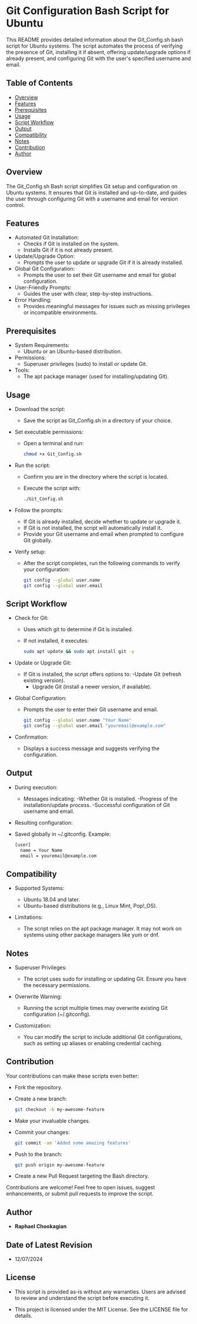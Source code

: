 # Git Configuration Bash Script for Ubuntu

This README provides detailed information about the Git_Config.sh bash script for Ubuntu systems. The script automates the process of verifying the presence of Git, installing it if absent, offering update/upgrade options if already present, and configuring Git with the user's specified username and email.

## **Table of Contents**

- [Overview](#overview)
- [Features](#features)
- [Prerequisites](#prerequisites)
- [Usage](#usage)
- [Script Workflow](#script-workflow)
- [Output](#output)
- [Compatibility](#compatibility)
- [Notes](#notes)
- [Contribution](#contribution)
- [Author](#author)

## **Overview**

The Git_Config.sh Bash script simplifies Git setup and configuration on Ubuntu systems. It ensures that Git is installed and up-to-date, and guides the user through configuring Git with a username and email for version control.
<!-- The `Git_Config.sh` bash script automates the following processes:

1. Verifies if Git is installed on the system.
2. If Git is installed, it provides the user with an option to update or upgrade it using the `apt` package manager.
3. If Git is not present, it installs Git using the `apt` package manager.
4. Configures Git with a username and email based on user input. -->

## **Features**

- Automated Git Installation:
  - Checks if Git is installed on the system.
  - Installs Git if it is not already present.
- Update/Upgrade Option:
  - Prompts the user to update or upgrade Git if it is already installed.
- Global Git Configuration:
  - Prompts the user to set their Git username and email for global configuration.
- User-Friendly Prompts:
  - Guides the user with clear, step-by-step instructions.
- Error Handling:
  - Provides meaningful messages for issues such as missing privileges or incompatible environments.

## **Prerequisites**

- System Requirements:
  - Ubuntu or an Ubuntu-based distribution.
- Permissions:
  - Superuser privileges (sudo) to install or update Git.
- Tools:
  - The apt package manager (used for installing/updating Git).

## **Usage**

- Download the script:

  - Save the script as Git_Config.sh in a directory of your choice.

- Set executable permissions:

  - Open a terminal and run:

    ```bash
    chmod +x Git_Config.sh
    ```

- Run the script:

  - Confirm you are in the directory where the script is located.
  - Execute the script with:

    ```bash
    ./Git_Config.sh
    ```

- Follow the prompts:

  - If Git is already installed, decide whether to update or upgrade it.
  - If Git is not installed, the script will automatically install it.
  - Provide your Git username and email when prompted to configure Git globally.

- Verify setup:

  - After the script completes, run the following commands to verify your configuration:

    ```bash
    git config --global user.name
    git config --global user.email
    ```

## **Script Workflow**

- Check for Git:

  - Uses which git to determine if Git is installed.
  - If not installed, it executes:

    ```bash
    sudo apt update && sudo apt install git -y
    ```

- Update or Upgrade Git:

  - If Git is installed, the script offers options to:
    -Update Git (refresh existing version).
    - Upgrade Git (install a newer version, if available).

- Global Configuration:

  - Prompts the user to enter their Git username and email.

    ```bash
    git config --global user.name "Your Name"
    git config --global user.email "youremail@example.com"
    ```

- Confirmation:

  - Displays a success message and suggests verifying the configuration.

## **Output**

- During execution:
  - Messages indicating:
    -Whether Git is installed.
    -Progress of the installation/update process.
    -Successful configuration of Git username and email.

- Resulting configuration:
- Saved globally in ~/.gitconfig. Example:

  ```bash
  [user]
    name = Your Name
    email = youremail@example.com
  ```

## **Compatibility**

- Supported Systems:
  - Ubuntu 18.04 and later.
  - Ubuntu-based distributions (e.g., Linux Mint, Pop!_OS).

- Limitations:
  - The script relies on the apt package manager. It may not work on systems using other package managers like yum or dnf.

## **Notes**

- Superuser Privileges:
  - The script uses sudo for installing or updating Git. Ensure you have the necessary permissions.

- Overwrite Warning:
  - Running the script multiple times may overwrite existing Git configuration (~/.gitconfig).

- Customization:
  - You can modify the script to include additional Git configurations, such as setting up aliases or enabling credential caching.

## **Contribution**

Your contributions can make these scripts even better:

- Fork the repository.
- Create a new branch:

  ```bash
  git checkout -b my-awesome-feature
  ```

- Make your invaluable changes.
- Commit your changes:

  ```bash
  git commit -am 'Added some amazing features'
  ```

- Push to the branch:

  ```bash
  git push origin my-awesome-feature
  ```

- Create a new Pull Request targeting the Bash directory.

Contributions are welcome! Feel free to open issues, suggest enhancements, or submit pull requests to improve the script.

## **Author**

- **Raphael Chookagian**

## **Date of Latest Revision**

- 12/07/2024

## **License**

- This script is provided as-is without any warranties. Users are advised to review and understand the script before executing it.

- This project is licensed under the MIT License. See the LICENSE file for details.
